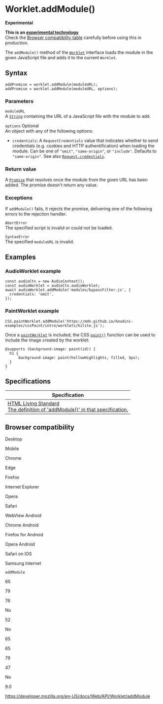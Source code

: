 Worklet.addModule()
===================

**Experimental**

**This is an [experimental technology](https://developer.mozilla.org/en-US/docs/MDN/Guidelines/Conventions_definitions#experimental)**  
Check the [Browser compatibility table](#browser_compatibility) carefully before using this in production.

The `addModule()` method of the [`Worklet`](../worklet) interface loads the module in the given JavaScript file and adds it to the current `Worklet`.

Syntax
------

    addPromise = worklet.addModule(moduleURL);
    addPromise = worklet.addModule(moduleURL, options);

### Parameters

`moduleURL`  
A [`String`](https://developer.mozilla.org/en-US/docs/Web/JavaScript/Reference/Global_Objects/String) containing the URL of a JavaScript file with the module to add.

 `options` <span class="badge inline optional">Optional</span>   
An object with any of the following options:

-   `credentials`: A <span class="page-not-created">`RequestCredentials`</span> value that indicates whether to send credentials (e.g. cookies and HTTP authentification) when loading the module. Can be one of `"omit"`, `"same-origin"`, or `"include"`. Defaults to `"same-origin"`. See also [`Request.credentials`](../request/credentials).

### Return value

A [`Promise`](https://developer.mozilla.org/en-US/docs/Web/JavaScript/Reference/Global_Objects/Promise) that resolves once the module from the given URL has been added. The promise doesn't return any value.

### Exceptions

If `addModule()` fails, it rejects the promise, delivering one of the following errors to the rejection handler.

`AbortError`  
The specified script is invalid or could not be loaded.

`SyntaxError`  
The specified `moduleURL` is invalid.

Examples
--------

### AudioWorklet example

    const audioCtx = new AudioContext();
    const audioWorklet = audioCtx.audioWorklet;
    await audioWorklet.addModule('modules/bypassFilter.js', {
      credentials: 'omit',
    });

### PaintWorklet example

    CSS.paintWorklet.addModule('https://mdn.github.io/houdini-examples/cssPaint/intro/worklets/hilite.js');

Once a [`paintWorklet`](../paintworklet) is included, the CSS [`paint()`](https://developer.mozilla.org/en-US/docs/Web/CSS/paint()) function can be used to include the image created by the worklet:

    @supports (background-image: paint(id)) {
      h1 {
          background-image: paint(hollowHighlights, filled, 3px);
      }
    }

Specifications
--------------

<table><thead><tr class="header"><th>Specification</th></tr></thead><tbody><tr class="odd"><td><a href="https://html.spec.whatwg.org/multipage/#dom-worklet-addmodule">HTML Living Standard<br />
<span class="small">The definition of 'addModule()' in that specification.</span></a></td></tr></tbody></table>

Browser compatibility
---------------------

Desktop

Mobile

Chrome

Edge

Firefox

Internet Explorer

Opera

Safari

WebView Android

Chrome Android

Firefox for Android

Opera Android

Safari on IOS

Samsung Internet

`addModule`

65

79

76

No

52

No

65

65

79

47

No

9.0

<a href="https://developer.mozilla.org/en-US/docs/Web/API/Worklet/addModule" class="_attribution-link">https://developer.mozilla.org/en-US/docs/Web/API/Worklet/addModule</a>
